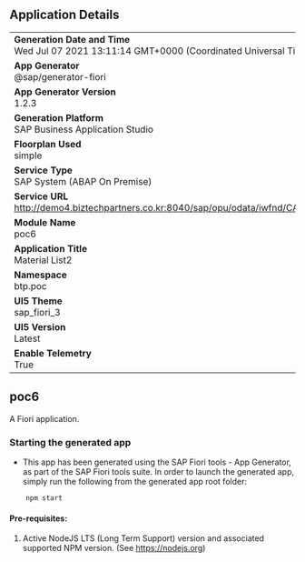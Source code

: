 ## Application Details
|               |
| ------------- |
|**Generation Date and Time**<br>Wed Jul 07 2021 13:11:14 GMT+0000 (Coordinated Universal Time)|
|**App Generator**<br>@sap/generator-fiori|
|**App Generator Version**<br>1.2.3|
|**Generation Platform**<br>SAP Business Application Studio|
|**Floorplan Used**<br>simple|
|**Service Type**<br>SAP System (ABAP On Premise)|
|**Service URL**<br>http://demo4.biztechpartners.co.kr:8040/sap/opu/odata/iwfnd/CATALOGSERVICE;v=0002
|**Module Name**<br>poc6|
|**Application Title**<br>Material List2|
|**Namespace**<br>btp.poc|
|**UI5 Theme**<br>sap_fiori_3|
|**UI5 Version**<br>Latest|
|**Enable Telemetry**<br>True|

## poc6

A Fiori application.

### Starting the generated app

-   This app has been generated using the SAP Fiori tools - App Generator, as part of the SAP Fiori tools suite.  In order to launch the generated app, simply run the following from the generated app root folder:

```
    npm start
```

#### Pre-requisites:

1. Active NodeJS LTS (Long Term Support) version and associated supported NPM version.  (See https://nodejs.org)


